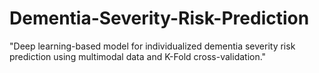 # Dementia-Severity-Risk-Prediction
"Deep learning-based model for individualized dementia severity risk prediction using multimodal data and K-Fold cross-validation."
